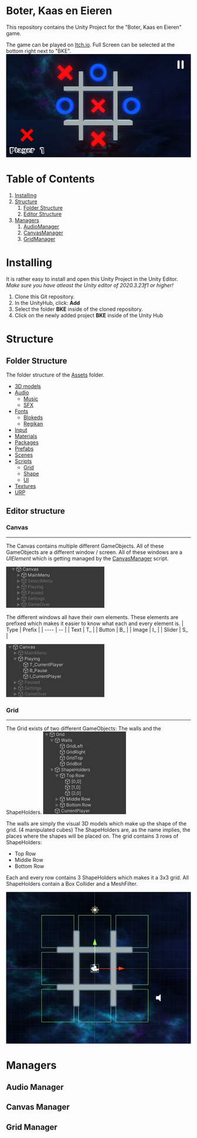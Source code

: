# Boter, Kaas en Eieren
This repository contains the Unity Project for the "Boter, Kaas en Eieren" game.

The game can be played on [Itch.io](https://stefanstegeman.itch.io/boter-kaas-eieren). Full Screen can be selected at the bottom right next to "BKE".
![game view](ReadMeAssets/GameView.png)

# Table of Contents
1. [Installing](#installing)
2. [Structure](#structure)
    1. [Folder Structure](#folder-structure)
    2. [Editor Structure](#editor-structure)
3. [Managers](#managers)
    1. [AudioManager](#audio-manager)
    2. [CanvasManager](#canvas-manager)
    3. [GridManager](#grid-manager)

# Installing #
It is rather easy to install and open this Unity Project in the Unity Editor.
*Make sure you have atleast the Unity editor of 2020.3.23f1 or higher!*
1. Clone this Git repository.
2. In the UnityHub, click: **Add**
3. Select the folder **BKE** inside of the cloned repository.
4. Click on the newly added project **BKE** inside of the Unity Hub

# Structure #
## Folder Structure ##
The folder structure of the [Assets](https://github.com/StefanStegeman/BKE/tree/main/BKE/Assets) folder.

- [3D models](https://github.com/StefanStegeman/BKE/tree/main/BKE/Assets/3D%20Models)
- [Audio](https://github.com/StefanStegeman/BKE/tree/main/BKE/Assets/Audio)
    - [Music](https://github.com/StefanStegeman/BKE/tree/main/BKE/Assets/Audio/Music)
    - [SFX](https://github.com/StefanStegeman/BKE/tree/main/BKE/Assets/Audio/SFX)
- [Fonts](https://github.com/StefanStegeman/BKE/tree/main/BKE/Assets/Fonts)
    - [Blokeds](https://github.com/StefanStegeman/BKE/tree/main/BKE/Assets/Fonts/Blokeds)
    - [Regikan](https://github.com/StefanStegeman/BKE/tree/main/BKE/Assets/Fonts/Regikan)
- [Input](https://github.com/StefanStegeman/BKE/tree/main/BKE/Assets/Input)
- [Materials](https://github.com/StefanStegeman/BKE/tree/main/BKE/Assets/Materials)
- [Packages](https://github.com/StefanStegeman/BKE/tree/main/BKE/Assets/Packages)
- [Prefabs](https://github.com/StefanStegeman/BKE/tree/main/BKE/Assets/Prefabs)
- [Scenes](https://github.com/StefanStegeman/BKE/tree/main/BKE/Assets/Scenes)
- [Scripts](https://github.com/StefanStegeman/BKE/tree/main/BKE/Assets/Scripts/)
    - [Grid](https://github.com/StefanStegeman/BKE/tree/main/BKE/Assets/Scripts/Grid)
    - [Shape](https://github.com/StefanStegeman/BKE/tree/main/BKE/Assets/Scripts/Shape)
    - [UI](https://github.com/StefanStegeman/BKE/tree/main/BKE/Assets/Scripts/UI)
- [Textures](https://github.com/StefanStegeman/BKE/tree/main/BKE/Assets/Textures)
- [URP](https://github.com/StefanStegeman/BKE/tree/main/BKE/Assets/URP)

## Editor structure ##
### **Canvas** ###
---
The Canvas contains multiple different GameObjects. All of these GameObjects are a different window / screen.
All of these windows are a *UIElement* which is getting managed by the [CanvasManager](#canvas-manager) script.

![CanvasStructure](ReadMeAssets\CanvasStructure.png)

The different windows all have their own elements. These elements are prefixed which makes it easier to know what each and every element is.
| Type | Prefix |
| ---- | -- |
| Text | T_ |
| Button | B_ |
| Image | I_ |
| Slider | S_ |

![CanvasWindowStructure](ReadMeAssets\CanvasWindowStructure.png)
### **Grid** ###
---
The Grid exists of two different GameObjects: The walls and the ShapeHolders.
![Grid structure](ReadMeAssets\GridStructure.png)

The walls are simply the visual 3D models which make up the shape of the grid. (4 manipulated cubes)
The ShapeHolders are, as the name implies, the places where the shapes will be placed on. The grid contains 3 rows of ShapeHolders: 
- Top Row
- Middle Row
- Bottom Row

Each and every row contains 3 ShapeHolders which makes it a 3x3 grid. All ShapeHolders contain a Box Collider and a MeshFilter.

![Grid scene view](ReadMeAssets\GridSceneView.png)
# Managers #
## Audio Manager ##
## Canvas Manager ##
## Grid Manager ##